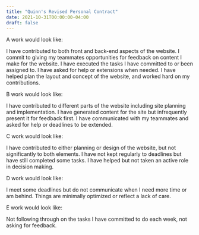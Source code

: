 ```yaml
---
title: "Quinn's Revised Personal Contract"
date: 2021-10-31T00:00:00-04:00
draft: false
---
```

A work would look like:

I have contributed to both front and back-end aspects of the website. 
I commit to giving my teammates opportunities for feedback on content I make for the website. 
I have executed the tasks I have committed to or been assigned to. I have asked for help or extensions when needed. 
I have helped plan the layout and concept of the website, and worked hard on my contributions.

B work would look like: 

I have contributed to different parts of the website including site planning and implementation. 
I have generated content for the site but infrequently present it for feedback first. 
I have communicated with my teammates and asked for help or deadlines to be extended.

C work would look like: 

I have contributed to either planning or design of the website, but not significantly to both elements. 
I have not kept regularly to deadlines but have still completed some tasks. 
I have helped but not taken an active role in decision making.

D work would look like: 

I meet some deadlines but do not communicate when I need more time or am behind. 
Things are minimally optimized or reflect a lack of care.

E work would look like: 

Not following through on the tasks I have committed to do each week, not asking for feedback.
